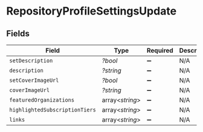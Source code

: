 # RepositoryProfileSettingsUpdate


## Fields

| Field                          | Type                           | Required                       | Description                    |
| ------------------------------ | ------------------------------ | ------------------------------ | ------------------------------ |
| `setDescription`               | *?bool*                        | :heavy_minus_sign:             | N/A                            |
| `description`                  | *?string*                      | :heavy_minus_sign:             | N/A                            |
| `setCoverImageUrl`             | *?bool*                        | :heavy_minus_sign:             | N/A                            |
| `coverImageUrl`                | *?string*                      | :heavy_minus_sign:             | N/A                            |
| `featuredOrganizations`        | array<*string*>                | :heavy_minus_sign:             | N/A                            |
| `highlightedSubscriptionTiers` | array<*string*>                | :heavy_minus_sign:             | N/A                            |
| `links`                        | array<*string*>                | :heavy_minus_sign:             | N/A                            |